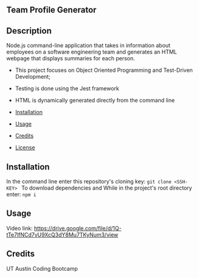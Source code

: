 ## Team Profile Generator

## Description

Node.js command-line application that takes in information about employees on a software engineering team and generates an HTML webpage that displays summaries for each person.

- This project focuses on Object Oriented Programming and Test-Driven Development;
- Testing is done using the Jest framework
- HTML is dynamically generated directly from the command line


- [Installation](#installation)
- [Usage](#usage)
- [Credits](#credits)
- [License](#license)

## Installation
In the command line enter this repository's cloning key:
```git clone <SSH-KEY> ```
To download dependencies and While in the project's root directory enter:
```npm i ``` 


## Usage
Video link:
https://drive.google.com/file/d/1Q-tTe7lfNCd7vU9XcQ3dY8Mu7TKyNum3/view
## Credits

UT Austin Coding Bootcamp


